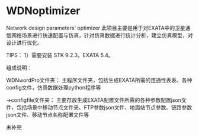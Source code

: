 # WDNoptimizer
Network design parameters' optimizer
此项目主要是用于对EXATA中的卫星通信网络场景进行快速配置与仿真，针对仿真数据进行统计分析，建立仿真模型，对设计进行优化。


TIPS：
1）需要安装 STK 9.2.3，EXATA 5.4。


组成说明：

WDNwordPro文件夹：
主程序文件夹，包括生成EXATA所需的连通性表表、各种config文件，仿真数据处理python程序等

→configfile文件夹：
主要存放生成EXATA配置文件所需的各种参数配置json文件，包括场景中移动节点文件夹、FTP参数json文件、地面站节点参数、链路参数json文件、移动节点名称配置文件等


未补完

